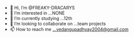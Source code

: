 - 👋 Hi, I’m @FREAKY-DRACARYS
- 👀 I’m interested in ...NONE
- 🌱 I’m currently studying ...12th
- 💞️ I’m looking to collaborate on ...team projects
- 📫 How to reach me ...vedangupadhyay2004@gmail.com

<!---
FREAKY-DRACARYS/FREAKY-DRACARYS is a ✨ special ✨ repository because its `README.md` (this file) appears on your GitHub profile.
You can click the Preview link to take a look at your changes.
--->
